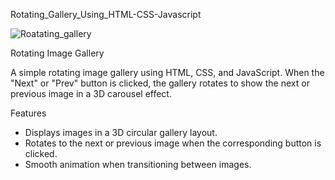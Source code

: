 Rotating_Gallery_Using_HTML-CSS-Javascript

![Roatating_gallery](https://github.com/user-attachments/assets/4e3220d9-6bcc-4428-a20a-e7cc8085f43f)

Rotating Image Gallery

A simple rotating image gallery using HTML, CSS, and JavaScript. 
When the "Next" or "Prev" button is clicked, the gallery rotates to show the next or previous image in a 3D carousel effect.

Features

- Displays images in a 3D circular gallery layout.
- Rotates to the next or previous image when the corresponding button is clicked.
- Smooth animation when transitioning between images.

